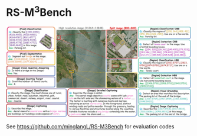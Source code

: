 # RS-M<sup>3</sup>Bench

<center>
    <img src="fig_example.jpg" alt="RS-M$<sup>3</sup>Bench provides a unified platform for evaluating remote sensing vision-language models across 13 tasks, from fine-grained segmentation to large-scale VQA.">
</center>


See https://github.com/minglangL/RS-M3Bench for evaluation codes
